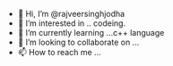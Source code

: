 - 👋 Hi, I’m @rajveersinghjodha
- 👀 I’m interested in .. codeing.
- 🌱 I’m currently learning ...c++ language
- 💞️ I’m looking to collaborate on ...
- 📫 How to reach me ...

<!---
rajveersinghjodha/rajveersinghjodha is a ✨ special ✨ repository because its `README.md` (this file) appears on your GitHub profile.
You can click the Preview link to take a look at your changes.
--->
